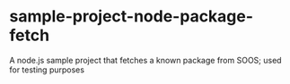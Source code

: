 # sample-project-node-package-fetch
A node.js sample project that fetches a known package from SOOS; used for testing purposes
